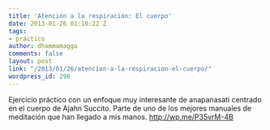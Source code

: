 ```yaml
---
title: 'Atención a la respiración: El cuerpo'
date: 2013-01-26 01:10:22 Z
tags:
- práctico
author: dhammamagga
comments: false
layout: post
link: "/2013/01/26/atencion-a-la-respiracion-el-cuerpo/"
wordpress_id: 298
---
```


Ejercicio práctico con un enfoque muy interesante de anapanasati centrado en el cuerpo de Ajahn Succito. Parte de uno de los mejores manuales de meditación que han llegado a mis manos. http://wp.me/P35vrM-4B

